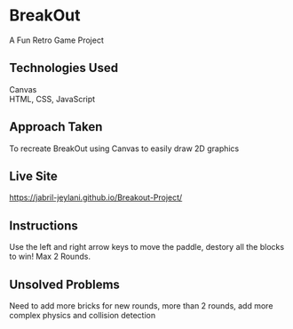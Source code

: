 # BreakOut
A Fun Retro Game Project
## Technologies Used
Canvas    
HTML, CSS, JavaScript
## Approach Taken
To recreate BreakOut using Canvas to easily draw 2D graphics
## Live Site
https://jabril-jeylani.github.io/Breakout-Project/
## Instructions
Use the left and right arrow keys to move the paddle, destory all the blocks to win! Max 2 Rounds.
## Unsolved Problems
Need to add more bricks for new rounds, more than 2 rounds, add more complex physics and collision detection
